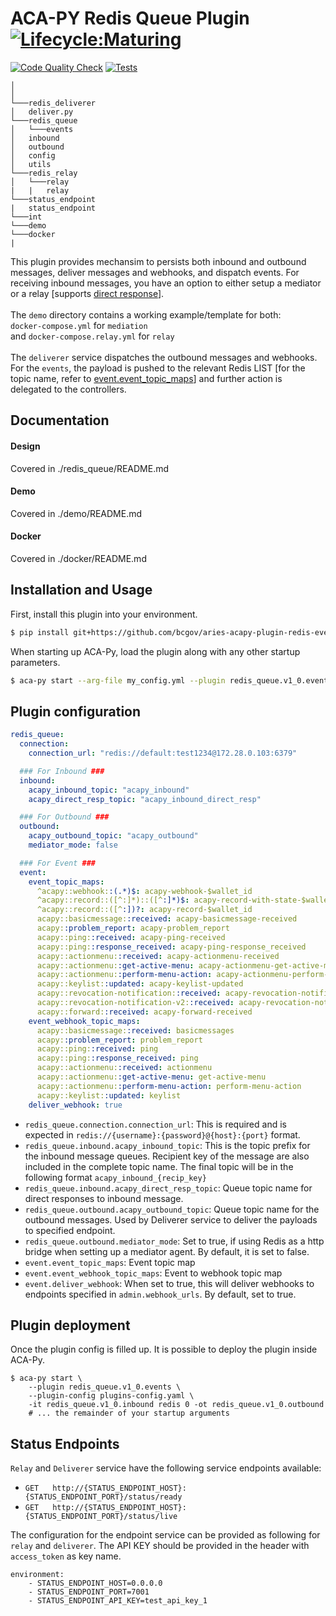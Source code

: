 # ACA-PY Redis Queue Plugin [![Lifecycle:Maturing](https://img.shields.io/badge/Lifecycle-Maturing-007EC6)](<Redirect-URL>)
[![Code Quality Check](https://github.com/bcgov/aries-acapy-plugin-redis-events/actions/workflows/code-quality-check.yml/badge.svg)](https://github.com/bcgov/aries-acapy-plugin-redis-events/actions/workflows/code-quality-check.yml)
[![Tests](https://github.com/bcgov/aries-acapy-plugin-redis-events/actions/workflows/tests.yml/badge.svg)](https://github.com/bcgov/aries-acapy-plugin-redis-events/actions/workflows/tests.yml)
```
│    
│
└───redis_deliverer
│   deliver.py
└───redis_queue
│   └───events
│   inbound
│   outbound
│   config
│   utils
└───redis_relay
│   └───relay
|   |   relay
└───status_endpoint
|   status_endpoint
└───int
└───demo
└───docker
|
```
This plugin provides mechansim to persists both inbound and outbound messages, deliver messages and webhooks, and dispatch events. For receiving inbound messages, you have an option to either setup a mediator or a relay [supports [direct response](https://github.com/hyperledger/aries-rfcs/tree/main/features/0092-transport-return-route#aries-rfc-0092-transports-return-route)]. <br/><br/>The `demo` directory contains a working example/template for both: <br/>`docker-compose.yml` for `mediation` <br/>and `docker-compose.relay.yml` for `relay`<br/><br/> The `deliverer` service dispatches the outbound messages and webhooks. For the `events`, the payload is pushed to the relevant Redis LIST [for the topic name, refer to [event.event_topic_maps](#plugin-configuration)] and further action is delegated to the controllers.

## Documentation
#### Design
Covered in ./redis_queue/README.md

#### Demo
Covered in ./demo/README.md

#### Docker
Covered in ./docker/README.md

## Installation and Usage

First, install this plugin into your environment.

```sh
$ pip install git+https://github.com/bcgov/aries-acapy-plugin-redis-events.git
```

When starting up ACA-Py, load the plugin along with any other startup
parameters.

```sh
$ aca-py start --arg-file my_config.yml --plugin redis_queue.v1_0.events
```

## Plugin configuration
```yaml
redis_queue:
  connection: 
    connection_url: "redis://default:test1234@172.28.0.103:6379"

  ### For Inbound ###
  inbound:
    acapy_inbound_topic: "acapy_inbound"
    acapy_direct_resp_topic: "acapy_inbound_direct_resp"

  ### For Outbound ###
  outbound:
    acapy_outbound_topic: "acapy_outbound"
    mediator_mode: false

  ### For Event ###
  event:
    event_topic_maps:
      ^acapy::webhook::(.*)$: acapy-webhook-$wallet_id
      ^acapy::record::([^:]*)::([^:]*)$: acapy-record-with-state-$wallet_id
      ^acapy::record::([^:])?: acapy-record-$wallet_id
      acapy::basicmessage::received: acapy-basicmessage-received
      acapy::problem_report: acapy-problem_report
      acapy::ping::received: acapy-ping-received
      acapy::ping::response_received: acapy-ping-response_received
      acapy::actionmenu::received: acapy-actionmenu-received
      acapy::actionmenu::get-active-menu: acapy-actionmenu-get-active-menu
      acapy::actionmenu::perform-menu-action: acapy-actionmenu-perform-menu-action
      acapy::keylist::updated: acapy-keylist-updated
      acapy::revocation-notification::received: acapy-revocation-notification-received
      acapy::revocation-notification-v2::received: acapy-revocation-notification-v2-received
      acapy::forward::received: acapy-forward-received
    event_webhook_topic_maps:
      acapy::basicmessage::received: basicmessages
      acapy::problem_report: problem_report
      acapy::ping::received: ping
      acapy::ping::response_received: ping
      acapy::actionmenu::received: actionmenu
      acapy::actionmenu::get-active-menu: get-active-menu
      acapy::actionmenu::perform-menu-action: perform-menu-action
      acapy::keylist::updated: keylist
    deliver_webhook: true
```
- `redis_queue.connection.connection_url`: This is required and is expected in `redis://{username}:{password}@{host}:{port}` format.
- `redis_queue.inbound.acapy_inbound_topic`: This is the topic prefix for the inbound message queues. Recipient key of the message are also included in the complete topic name. The final topic will be in the following format `acapy_inbound_{recip_key}`
- `redis_queue.inbound.acapy_direct_resp_topic`: Queue topic name for direct responses to inbound message.
- `redis_queue.outbound.acapy_outbound_topic`: Queue topic name for the outbound messages. Used by Deliverer service to deliver the payloads to specified endpoint.
- `redis_queue.outbound.mediator_mode`: Set to true, if using Redis as a http bridge when setting up a mediator agent. By default, it is set to false.
- `event.event_topic_maps`: Event topic map
- `event.event_webhook_topic_maps`: Event to webhook topic map
- `event.deliver_webhook`: When set to true, this will deliver webhooks to endpoints specified in `admin.webhook_urls`. By default, set to true.


## Plugin deployment
Once the plugin config is filled up. It is possible to deploy the plugin inside ACA-Py.
```shell
$ aca-py start \
    --plugin redis_queue.v1_0.events \
    --plugin-config plugins-config.yaml \
    -it redis_queue.v1_0.inbound redis 0 -ot redis_queue.v1_0.outbound
    # ... the remainder of your startup arguments
```

## Status Endpoints
`Relay` and `Deliverer` service have the following service endpoints available:
- `GET` &emsp; `http://{STATUS_ENDPOINT_HOST}:{STATUS_ENDPOINT_PORT}/status/ready`
- `GET` &emsp; `http://{STATUS_ENDPOINT_HOST}:{STATUS_ENDPOINT_PORT}/status/live`

The configuration for the endpoint service can be provided as following for `relay` and `deliverer`. The API KEY should be provided in the header with `access_token` as key name.

```
environment:
    - STATUS_ENDPOINT_HOST=0.0.0.0
    - STATUS_ENDPOINT_PORT=7001
    - STATUS_ENDPOINT_API_KEY=test_api_key_1
```
